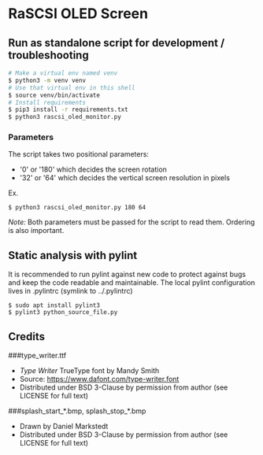 # RaSCSI OLED Screen

## Run as standalone script for development / troubleshooting

```bash
# Make a virtual env named venv
$ python3 -m venv venv
# Use that virtual env in this shell
$ source venv/bin/activate
# Install requirements
$ pip3 install -r requirements.txt
$ python3 rascsi_oled_monitor.py
```

### Parameters

The script takes two positional parameters:
* '0' or '180' which decides the screen rotation
* '32' or '64' which decides the vertical screen resolution in pixels

Ex.
```
$ python3 rascsi_oled_monitor.py 180 64
```

_Note:_ Both parameters must be passed for the script to read them. Ordering is also important.

## Static analysis with pylint

It is recommended to run pylint against new code to protect against bugs
and keep the code readable and maintainable.
The local pylint configuration lives in .pylintrc (symlink to ../.pylintrc)

```
$ sudo apt install pylint3
$ pylint3 python_source_file.py
```

## Credits
###type_writer.ttf
* _Type Writer_ TrueType font by Mandy Smith
* Source: https://www.dafont.com/type-writer.font
* Distributed under BSD 3-Clause by permission from author (see LICENSE for full text)

###splash_start_\*.bmp, splash_stop_\*.bmp
* Drawn by Daniel Markstedt
* Distributed under BSD 3-Clause by permission from author (see LICENSE for full text)
